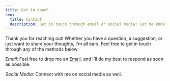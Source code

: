 ```yaml
---
title: Get in touch
seo:
  title: Contact
  description: Get in touch through email or social media! Let me know how I can help.
---
```


Thank you for reaching out! Whether you have a question, a suggestion, or just want to share your thoughts, I'm all ears. Feel free to get in touch through any of the methods below:

_Email:_
Feel free to drop me an [Email](mailto:contact@njsharp.uk), and I'll do my best to respond as soon as possible.

_Social Media:_
Connect with me on social media as well.
